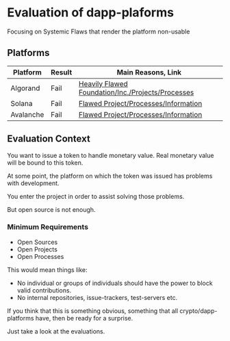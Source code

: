 # Evaluation of dapp-plaforms

Focusing on Systemic Flaws that render the platform non-usable

## Platforms

| Platform |  Result | Main Reasons, Link |
| - | - | - |
| Algorand | Fail | [Heavily Flawed Foundation/Inc./Projects/Processes](https://github.com/systemic-flaws/dapp-platforms/issues/8 ) |
| Solana   | Fail | [Flawed Project/Processes/Information](https://github.com/systemic-flaws/dapp-platforms/issues/9) |
| Avalanche | Fail | [Flawed Project/Processes/Information](https://github.com/systemic-flaws/dapp-platforms/issues/10) |

## Evaluation Context

You want to issue a token to handle monetary value. Real monetary value will be bound to this token.

At some point, the platform on which the token was issued has problems with development.

You enter the project in order to assist solving those problems.

But open source is not enough.

### Minimum Requirements

* Open Sources
* Open Projects
* Open Processes

This would mean things like:

* No individual or groups of individuals should have the power to block valid contributions.
* No internal repositories, issue-trackers, test-servers etc.

If you think that this is something obvious, something that all crypto/dapp-platforms have, then be ready for a surprise.

Just take a look at the evaluations.

